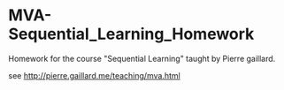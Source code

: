 # MVA-Sequential_Learning_Homework
Homework for the course "Sequential Learning" taught by Pierre gaillard. 

see http://pierre.gaillard.me/teaching/mva.html
